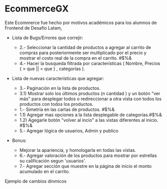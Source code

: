# EcommerceGX

Este Ecommerce fue hecho por motivos académicos para los alumnos de Frontend de Desafío Latam, 

- Lista de Bugs/Errores que correjir:
  * 2.- Seleccionar la cantidad de productos a agregar al carrito de compras para posteriormente ser multiplicado por el precio
    y mostrar el costo real de la compra en el carrito. #$%&
  * 4.- Hacer la busqueda filtrada por características ( Nombre, Precios { > que || < que } , categorías ).

- Lista de nuevas características que agregar:

  * 3.- Paginación en la lista de productos.
  * 3.1) Mostrar solo los últimos productos (n cantidad ) y un botón "ver más" para desplegar todos o redireccionar a otra vista con todos los productos
    con todos los productos.
  * 1.-  Simetría en las cartas de productos. #$%&
  * 1.1) Agregar mas opciones a la lista desplegable de categorías.#$%&
  * 1.2) Agegarle botón "volver al incio" a las vistas diferentes al inicio. #$%&
  * 5.- Agregar lógica de usuarios, Admin y publico
    
- Bonus: 
  * Mejorar la apariencia, y homologarla en todas las vistas.
  * 6.- Agregar valoración de los productos para mostrar por estrellas su calificación segun 'usuarios'.
  * 7.- Agregar sección que muestre en la página de inicio el monto acumulado en el carrito.



Ejemplo de cambios dinmicos
